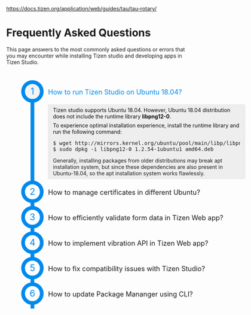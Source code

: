 https://docs.tizen.org/application/web/guides/tau/tau-rotary/
# Frequently Asked Questions 

This page answers to the most commonly asked questions or errors that you may encounter while installing Tizen studio and developing apps in Tizen Studio.

 <style>
         body {
         color;
         }
         label {
         font-size: 18px;
         cursor: pointer;
         padding: 0.8em 1em 0.8em 0;
         }
         label:hover {
         color: ##008aee;
         }
         label:hover:before {
         background: #e6e6e6;
         }
         label:before {
         text-align: center;
         content: counter(li);
         border: 10px solid #008aee;
         border-radius: 40px;
         display: inline-block;
         width: 40px;
         height: 40px;
         line-height: 40px;
         font-size: 24px;
         margin: 0 0.5em 0 0;
         color:#008aee;
         }
         .css-accordion {
         list-style-type: none;
         counter-reset: li;
         padding: 20px;
         margin: 20px;
         width: 600px;
         repeat top left;
         /*---- End .accordion-item ----*/
         }
         .css-accordion .accordion-item {
         counter-increment: li;
         padding: 0;
         margin: 0;
         }
         .css-accordion .accordion-item .item-content-container {
         border-left: 10px solid #008aee;
         padding: 6px 0;
         margin: -2px 0 -2px 25px;
         }
         .css-accordion .accordion-item .item-content-container .item-content {
         background: #eee;
         padding: 0 1em;
         overflow: hidden;
         margin: 0 0 0 36px;
         border-radius: 2px;
         box-shadow: inset 0 2px 8px rgba(241, 235, 235, 0.5), 0 1px 2px rgba(255, 255, 255, 0.9);
         }
         .css-accordion .accordion-item .item-content-container .item-content p {
         margin: 0.5em 0;
         font-size: 14px
         text-shadow: 0 1px 1px rgba(181, 99, 99, 0.9);
         color: #090808;
         }
         .css-accordion .accordion-item input[type=radio] {
         display: none;
         /*---- End &:checked ----*/
         }
         .css-accordion .accordion-item input[type=radio] ~ .item-content-container {
         overflow: hidden;
         }
         .css-accordion .accordion-item input[type=radio] ~ .item-content-container .item-content {
         height: 0;
         transition: all 0.3s linear;
         }
         .css-accordion .accordion-item input[type=radio]:checked ~ .item-content-container {
         height: auto;
         overflow: visible;
         }
         .css-accordion .accordion-item input[type=radio]:checked ~ .item-content-container .item-content {
         height: auto;
         overflow-y: auto;
         transition: all 0.5s linear;
         }
         .css-accordion .accordion-item input[type=radio]:checked + label {
         color: #008aee;
         }
         .css-accordion .accordion-item input[type=radio]:checked + label:before {
         background: #f3f3f3;
         }
      </style>
   </head>
   <body>
      <ol class="css-accordion user-journey">
         <li class="accordion-item stage-1">
            <input type="radio" name="accordion-control" id="stage-1-control" checked="">
            <label for="stage-1-control">How to run Tizen Studio on Ubuntu 18.04?</label>
            <div class="item-content-container">
               <div class="item-content">
                  <p>Tizen studio supports Ubuntu 18.04. However, Ubuntu 18.04 distribution does not include the runtime library <b>libpng12-0</b>.
<p>To experience optimal installation experience, install the runtime library and run the following command:
<pre>
$ wget http://mirrors.kernel.org/ubuntu/pool/main/libp/libpng/libpng12-0_1.2.54-1ubuntu1_amd64.deb
$ sudo dpkg -i libpng12-0_1.2.54-1ubuntu1_amd64.deb
</pre>
</p>
Generally, installing packages from older distributions may break apt installation system, but since these dependencies are also present in Ubuntu-18.04, so the apt installation system works flawlessly. </p>
               </div>
            </div>
         </li>
         <li class="accordion-item stage-2">
            <input type="radio" name="accordion-control" id="stage-2-control">
            <label for="stage-2-control">How to manage certificates in different Ubuntu?</label>
    <div class="item-content-container">
        <div class="item-content">
           <p>
                  On Ubuntu, Tizen Certificate Manager in Tizen Studio stores the passwords of the certificates in the <b>gnome-keyring</b> application. Therefore, you must enable the <b>gnome-keyring</b> application to ensure that Tizen Studio functions smoothly. </p>
 <p>The remote login in a Linux desktop system does not have the <b>DBUS_SESSION_BUS_ADDRESS</b> variable set in the session. </p>
 <p>To store and lookup passwords in the <b>host login keyring</b>, you must set the <b>DBUS_SESSION_BUS_ADDRESS</b> variable.</p>
                  
<p>For more information, see <a href="https://developer.tizen.org/community/tip-tech/how-manage-certificates-and-package-applications-different-ubuntu-setups)">Manage certificates. </a>
          </p>
          </div>
         </li>
         </div>
         <li class="accordion-item stage-3">
            <input type="radio" name="accordion-control" id="stage-3-control">
            <label for="stage-3-control">How to efficiently validate form data in Tizen Web app?</label>
            <div class="item-content-container">
               <div class="item-content">
                  <p>Validation typically occurs at the server end. If the data entered by the client is incorrect or the data is missing, the server responds and the user needs to resubmit the form with correct information. The whole process incurs lot of time but to effectively validate the form data, see <a href="https://developer.tizen.org/community/tip-tech/form-validation-using-tizen-web">simple form validation in Tizen Web app.</a></p>             
</div>
            </div>
         </li>
         <li class="accordion-item stage-4">
            <input type="radio" name="accordion-control" id="stage-4-control">
            <label for="stage-4-control">How to implement vibration API in Tizen Web app?</label>
            <div class="item-content-container">
               <div class="item-content">
                  <p>Vibration API offers adds to the user experience and improves overall perception of the application. With vibration API, no third party library is required to implement vibration feature. For more information on implentation of Tizen Vibration API, see <a href="https://developer.tizen.org/community/tip-tech/vibration-api-tizen-web-app">Vibration API.</a></p>
               </div>
            </div>
         </li>
         <li class="accordion-item stage-5">
            <input type="radio" name="accordion-control" id="stage-5-control">
            <label for="stage-5-control">How to fix compatibility issues with Tizen Studio?</label>
            <div class="item-content-container">
               <div class="item-content">
                  <p>Following are the various conditions that can cause compatibility issues:
                  <ul>
                     <li>You are using an older workspace in the installed version of Tizen Studio.</li>
                     <li>The Tizen Web, Tizen Native, and Tizen Native UI Builder perspectives are used.
                     <li>The Tizen Native or Tizen Native Builder perspectives were previously used.</li>
                     <li>After installing the latest version of Tizen Studio using the installer without installing other tools using the Package Manager.</li></p>
                  </ul>
                  <p>For more information, see <a href="https://developer.tizen.org/community/tip-tech/trouble-shooting-compatibility-previous-versions-tizen-studio">troubleshooting for compatibility.</a>
</p>
</div>
      </div>
         </li>
         <li class="accordion-item stage-6">
            <input type="radio" name="accordion-control" id="stage-6-control">
            <label for="stage-6-control">How to update Package Mananger using CLI?</label>
            <div class="item-content-container">
               <div class="item-content">
                  <p>To update Tizen Studio using CLI Package Manager, use the update command with the following syntax:
                  <pre>package-manager-cli update [--accept-license] [--no-java-check] [--proxy <value>] [-f <file path>] [-p <password>] [--latest] </pre>
                  For information on the command switches, see <a href="https://docs.tizen.org/application/tizen-studio/setup/update-sdk#updating-with-the-cli-package-manager">Updating with the CLI Package Manager.</a>
</div>
      </div>
         </li>
      </ol>
